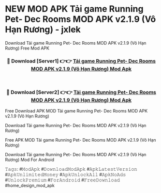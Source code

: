 # NEW MOD APK Tải game Running Pet- Dec Rooms MOD APK v2.1.9 (Vô Hạn Rương) - jxlek
Download Tải game Running Pet- Dec Rooms MOD APK v2.1.9 (Vô Hạn Rương) Free Mod APK

<div align="center">
<h3>🔴 Download [Server1] 👉👉 <a href="https://apk-comot.site?title=Tải_game_Running_Pet-_Dec_Rooms_MOD_APK_v2.1.9_(Vô_Hạn_Rương)">Tải game Running Pet- Dec Rooms MOD APK v2.1.9 (Vô Hạn Rương) Mod Apk</a></h3><br>

<h3>🔴 Download [Server2] 👉👉 <a href="https://apk-comot.site?title=Tải_game_Running_Pet-_Dec_Rooms_MOD_APK_v2.1.9_(Vô_Hạn_Rương)">Tải game Running Pet- Dec Rooms MOD APK v2.1.9 (Vô Hạn Rương) Mod Apk</a></h3>
</div>


Free Download APK MOD Tải game Running Pet- Dec Rooms MOD APK v2.1.9 (Vô Hạn Rương)

Download Tải game Running Pet- Dec Rooms MOD APK v2.1.9 (Vô Hạn Rương) 

Free APK MOD Tải game Running Pet- Dec Rooms MOD APK v2.1.9 (Vô Hạn Rương) 

Download Tải game Running Pet- Dec Rooms MOD APK v2.1.9 (Vô Hạn Rương) Mod For Android

𝚃𝚊𝚐𝚜: #𝙼𝚘𝚍𝙰𝚙𝚔 #𝙳𝚘𝚠𝚗𝚕𝚘𝚊𝚍𝙼𝚘𝚍𝙰𝚙𝚔 #𝙰𝚙𝚔𝙻𝚊𝚝𝚎𝚜𝚝𝚅𝚎𝚛𝚜𝚒𝚘𝚗 #𝙰𝚙𝚔𝚄𝚗𝚕𝚒𝚖𝚒𝚝𝚎𝚍𝙼𝚘𝚗𝚎𝚢 #𝙰𝚙𝚔𝚄𝚗𝚕𝚘𝚌𝚔𝙰𝚕𝚕 #𝙰𝚙𝚔𝙽𝚘𝙰𝚍𝚜 #𝚄𝚗𝚕𝚘𝚌𝚔𝙿𝚛𝚎𝚖𝚒𝚞𝚖 #𝙵𝚘𝚛𝙰𝚗𝚍𝚛𝚘𝚒𝚍 #𝙵𝚛𝚎𝚎𝙳𝚘𝚠𝚗𝚕𝚘𝚊𝚍 #home_design_mod_apk